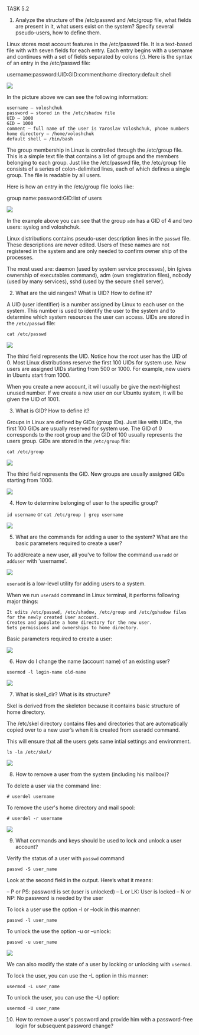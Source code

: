 TASK 5.2

1. Analyze the structure of the /etc/passwd and /etc/group file, what fields are present in it, what users exist on the system? Specify several pseudo-users, how to define them.

Linux stores most account features in the /etc/passwd file. It is a text-based file with with seven fields for each entry. Each entry begins with a username and continues with a set of fields separated by colons (:). Here is the syntax of an entry in the /etc/passwd file:

username:password:UID:GID:comment:home directory:default shell

![](images/scr5.png)

In the picture above we can see the following information:

    username – voloshchuk 
    password – stored in the /etc/shadow file
    UID – 1000
    GID – 1000
    comment – full name of the user is Yaroslav Voloshchuk, phone numbers
    home directory – /home/voloshchuk
    default shell – /bin/bash

The group membership in Linux is controlled through the /etc/group file. This is a simple text file that contains a list of groups and the members belonging to each group. Just like the /etc/passwd file, the /etc/group file consists of a series of colon-delimited lines, each of which defines a single group. The file is readable by all users.

Here is how an entry in the /etc/group file looks like:

group name:password:GID:list of users

![](images/scr6.png)

In the example above you can see that the group `adm` has a GID of 4 and two users: syslog and voloshchuk.
 
Linux distributions contains pseudo-user description lines in the `passwd` file. These descriptions are never edited. Users of these names are not registered in the system and are only needed to confirm owner ship of the processes.

The most used are: daemon (used by system service processes), bin (gives ownership of executables command), adm (own sregistration files), nobody (used by many services), sshd (used by the secure shell server).


2. What are the uid ranges? What is UID? How to define it?

A UID (user identifier) is a number assigned by Linux to each user on the system. This number is used to identify the user to the system and to determine which system resources the user can access. UIDs are stored in the `/etc/passwd` file:

`cat /etc/passwd`

![](images/scr1.png)

The third field represents the UID. Notice how the root user has the UID of 0. Most Linux distributions reserve the first 100 UIDs for system use. New users are assigned UIDs starting from 500 or 1000. For example, new users in Ubuntu start from 1000.

When you create a new account, it will usually be give the next-highest unused number. If we create a new user on our Ubuntu system, it will be given the UID of 1001.

3. What is GID? How to define it?

Groups in Linux are defined by GIDs (group IDs). Just like with UIDs, the first 100 GIDs are usually reserved for system use. The GID of 0 corresponds to the root group and the GID of 100 usually represents the users group. GIDs are stored in the `/etc/group` file:

`cat /etc/group`

![](images/scr2.png)

The third field represents the GID. New groups are usually assigned GIDs starting from 1000.

![](images/scr3.png)

4. How to determine belonging of user to the specific group?

`id username` or `cat /etc/group | grep username`

![](images/scr4.png)


5. What are the commands for adding a user to the system? What are the basic parameters required to create a user?

To add/create a new user, all you've to follow the command `useradd` or `adduser` with 'username'. 

![](images/scr8.png)

`useradd` is a low-level utility for adding users to a system.

When we run `useradd` command in Linux terminal, it performs following major things:

    It edits /etc/passwd, /etc/shadow, /etc/group and /etc/gshadow files for the newly created User account.
    Creates and populate a home directory for the new user.
    Sets permissions and ownerships to home directory.

Basic parameters required to create a user:

![](images/scr9.png)


6. How do I change the name (account name) of an existing user?

`usermod -l login-name old-name`

![](images/scr10.png)


7. What is skell_dir? What is its structure?

Skel is derived from the skeleton because it contains basic structure of home directory.

The /etc/skel directory contains files and directories that are automatically copied over to a new user’s when it is created from useradd command.

This will ensure that all the users gets same intial settings and environment.

`ls -la /etc/skel/`

![](images/scr7.png)


8. How to remove a user from the system (including his mailbox)?

To delete a user via the command line:

`# userdel username`

To remove the user's home directory and mail spool:

`# userdel -r username`

![](images/scr11.png)


9. What commands and keys should be used to lock and unlock a user account?

Verify the status of a user with `passwd` command

`passwd -S user_name`

Look at the second field in the output. Here’s what it means:

– P or PS: password is set (user is unlocked)
– L or LK: User is locked
– N or NP: No password is needed by the user

To lock a user use the option -l or –lock in this manner:

`passwd -l user_name`

To unlock the  use the option -u or –unlock:

`passwd -u user_name`

![](images/scr12.png)

We can also modify the state of a user by locking or unlocking with `usermod`.

To lock the user, you can use the -L option in this manner:

`usermod -L user_name`

To unlock the user, you can use the -U option:

`usermod -U user_name`

10. How to remove a user's password and provide him with a password-free login for subsequent password change?


